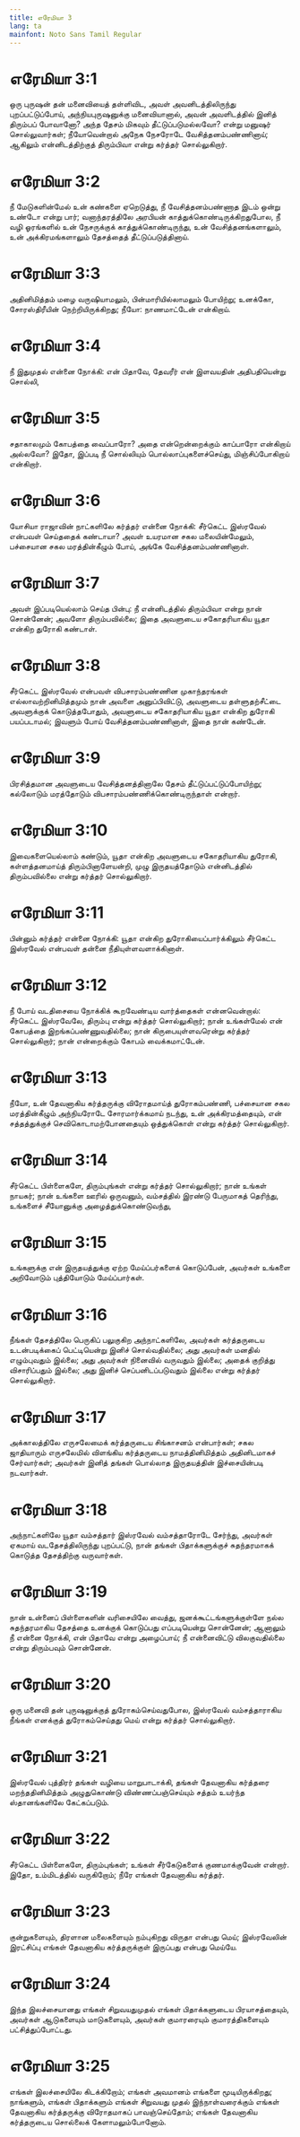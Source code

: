 ```yaml
---
title: எரேமியா 3
lang: ta
mainfont: Noto Sans Tamil Regular
---
```


# எரேமியா 3:1

ஒரு புருஷன் தன் மனைவியைத் தள்ளிவிட, அவள் அவனிடத்திலிருந்து புறப்பட்டுப்போய், அந்நியபுருஷனுக்கு மனைவியானால், அவன் அவளிடத்தில் இனித் திரும்பப் போவானோ? அந்த தேசம் மிகவும் தீட்டுப்படுமல்லவோ? என்று மனுஷர் சொல்லுவார்கள்; நீயோவென்றால் அநேக நேசரோடே வேசித்தனம்பண்ணினாய்; ஆகிலும் என்னிடத்திற்குத் திரும்பிவா என்று கர்த்தர் சொல்லுகிறார்.

# எரேமியா 3:2

நீ மேடுகளின்மேல் உன் கண்களை ஏறெடுத்து, நீ வேசித்தனம்பண்ணாத இடம் ஒன்று உண்டோ என்று பார்; வனாந்தரத்திலே அரபியன் காத்துக்கொண்டிருக்கிறதுபோல, நீ வழி ஓரங்களில் உன் நேசருக்குக் காத்துக்கொண்டிருந்து, உன் வேசித்தனங்களாலும், உன் அக்கிரமங்களாலும் தேசத்தைத் தீட்டுப்படுத்தினாய்.

# எரேமியா 3:3

அதினிமித்தம் மழை வருஷியாமலும், பின்மாரியில்லாமலும் போயிற்று; உனக்கோ, சோரஸ்திரீயின் நெற்றியிருக்கிறது; நீயோ: நாணமாட்டேன் என்கிறாய்.

# எரேமியா 3:4

நீ இதுமுதல் என்னை நோக்கி: என் பிதாவே, தேவரீர் என் இளவயதின் அதிபதியென்று சொல்லி,

# எரேமியா 3:5

சதாகாலமும் கோபத்தை வைப்பாரோ? அதை என்றென்றைக்கும் காப்பாரோ என்கிறாய் அல்லவோ? இதோ, இப்படி நீ சொல்லியும் பொல்லாப்புகளைச்செய்து, மிஞ்சிப்போகிறாய் என்கிறார்.

# எரேமியா 3:6

யோசியா ராஜாவின் நாட்களிலே கர்த்தர் என்னை நோக்கி: சீர்கெட்ட இஸ்ரவேல் என்பவள் செய்ததைக் கண்டாயா? அவள் உயரமான சகல மலையின்மேலும், பச்சையான சகல மரத்தின்கீழும் போய், அங்கே வேசித்தனம்பண்ணினாள்.

# எரேமியா 3:7

அவள் இப்படியெல்லாம் செய்த பின்பு: நீ என்னிடத்தில் திரும்பிவா என்று நான் சொன்னேன்; அவளோ திரும்பவில்லை; இதை அவளுடைய சகோதரியாகிய யூதா என்கிற துரோகி கண்டாள்.

# எரேமியா 3:8

சீர்கெட்ட இஸ்ரவேல் என்பவள் விபசாரம்பண்ணின முகாந்தரங்கள் எல்லாவற்றினிமித்தமும் நான் அவளை அனுப்பிவிட்டு, அவளுடைய தள்ளுதற்சீட்டை அவளுக்குக் கொடுத்தபோதும், அவளுடைய சகோதரியாகிய யூதா என்கிற துரோகி பயப்படாமல்; இவளும் போய் வேசித்தனம்பண்ணினாள், இதை நான் கண்டேன்.

# எரேமியா 3:9

பிரசித்தமான அவளுடைய வேசித்தனத்தினாலே தேசம் தீட்டுப்பட்டுப்போயிற்று; கல்லோடும் மரத்தோடும் விபசாரம்பண்ணிக்கொண்டிருந்தாள் என்றார்.

# எரேமியா 3:10

இவைகளையெல்லாம் கண்டும், யூதா என்கிற அவளுடைய சகோதரியாகிய துரோகி, கள்ளத்தனமாய்த் திரும்பினாளேயன்றி, முழு இருதயத்தோடும் என்னிடத்தில் திரும்பவில்லை என்று கர்த்தர் சொல்லுகிறார்.

# எரேமியா 3:11

பின்னும் கர்த்தர் என்னை நோக்கி: யூதா என்கிற துரோகியைப்பார்க்கிலும் சீர்கெட்ட இஸ்ரவேல் என்பவள் தன்னை நீதியுள்ளவளாக்கினாள்.

# எரேமியா 3:12

நீ போய் வடதிசையை நோக்கிக் கூறவேண்டிய வார்த்தைகள் என்னவென்றால்: சீர்கெட்ட இஸ்ரவேலே, திரும்பு என்று கர்த்தர் சொல்லுகிறார்; நான் உங்கள்மேல் என் கோபத்தை இறங்கப்பண்ணுவதில்லை; நான் கிருபையுள்ளவரென்று கர்த்தர் சொல்லுகிறார்; நான் என்றைக்கும் கோபம் வைக்கமாட்டேன்.

# எரேமியா 3:13

நீயோ, உன் தேவனாகிய கர்த்தருக்கு விரோதமாய்த் துரோகம்பண்ணி, பச்சையான சகல மரத்தின்கீழும் அந்நியரோடே சோரமார்க்கமாய் நடந்து, உன் அக்கிரமத்தையும், என் சத்தத்துக்குச் செவிகொடாமற்போனதையும் ஒத்துக்கொள் என்று கர்த்தர் சொல்லுகிறார்.

# எரேமியா 3:14

சீர்கெட்ட பிள்ளைகளே, திரும்புங்கள் என்று கர்த்தர் சொல்லுகிறார்; நான் உங்கள் நாயகர்; நான் உங்களை ஊரில் ஒருவனும், வம்சத்தில் இரண்டு பேருமாகத் தெரிந்து, உங்களைச் சீயோனுக்கு அழைத்துக்கொண்டுவந்து,

# எரேமியா 3:15

உங்களுக்கு என் இருதயத்துக்கு ஏற்ற மேய்ப்பர்களைக் கொடுப்பேன், அவர்கள் உங்களை அறிவோடும் புத்தியோடும் மேய்ப்பார்கள்.

# எரேமியா 3:16

நீங்கள் தேசத்திலே பெருகிப் பலுகுகிற அந்நாட்களிலே, அவர்கள் கர்த்தருடைய உடன்படிக்கைப் பெட்டியென்று இனிச் சொல்வதில்லை; அது அவர்கள் மனதில் எழும்புவதும் இல்லை; அது அவர்கள் நினைவில் வருவதும் இல்லை; அதைக் குறித்து விசாரிப்பதும் இல்லை; அது இனிச் செப்பனிடப்படுவதும் இல்லை என்று கர்த்தர் சொல்லுகிறார்.

# எரேமியா 3:17

அக்காலத்திலே எருசலேமைக் கர்த்தருடைய சிங்காசனம் என்பார்கள்; சகல ஜாதியாரும் எருசலேமில் விளங்கிய கர்த்தருடைய நாமத்தினிமித்தம் அதினிடமாகச் சேர்வார்கள்; அவர்கள் இனித் தங்கள் பொல்லாத இருதயத்தின் இச்சையின்படி நடவார்கள்.

# எரேமியா 3:18

அந்நாட்களிலே யூதா வம்சத்தார் இஸ்ரவேல் வம்சத்தாரோடே சேர்ந்து, அவர்கள் ஏகமாய் வடதேசத்திலிருந்து புறப்பட்டு, நான் தங்கள் பிதாக்களுக்குச் சுதந்தரமாகக் கொடுத்த தேசத்திற்கு வருவார்கள்.

# எரேமியா 3:19

நான் உன்னைப் பிள்ளைகளின் வரிசையிலே வைத்து, ஜனக்கூட்டங்களுக்குள்ளே நல்ல சுதந்தரமாகிய தேசத்தை உனக்குக் கொடுப்பது எப்படியென்று சொன்னேன்; ஆனாலும் நீ என்னை நோக்கி, என் பிதாவே என்று அழைப்பாய்; நீ என்னைவிட்டு விலகுவதில்லை என்று திரும்பவும் சொன்னேன்.

# எரேமியா 3:20

ஒரு மனைவி தன் புருஷனுக்குத் துரோகம்செய்வதுபோல, இஸ்ரவேல் வம்சத்தாராகிய நீங்கள் எனக்குத் துரோகம்செய்தது மெய் என்று கர்த்தர் சொல்லுகிறார்.

# எரேமியா 3:21

இஸ்ரவேல் புத்திரர் தங்கள் வழியை மாறுபாடாக்கி, தங்கள் தேவனாகிய கர்த்தரை மறந்ததினிமித்தம் அழுதுகொண்டு விண்ணப்பஞ்செய்யும் சத்தம் உயர்ந்த ஸ்தானங்களிலே கேட்கப்படும்.

# எரேமியா 3:22

சீர்கெட்ட பிள்ளைகளே, திரும்புங்கள்; உங்கள் சீர்கேடுகளைக் குணமாக்குவேன் என்றார். இதோ, உம்மிடத்தில் வருகிறோம்; நீரே எங்கள் தேவனாகிய கர்த்தர்.

# எரேமியா 3:23

குன்றுகளையும், திரளான மலைகளையும் நம்புகிறது விருதா என்பது மெய்; இஸ்ரவேலின் இரட்சிப்பு எங்கள் தேவனாகிய கர்த்தருக்குள் இருப்பது என்பது மெய்யே.

# எரேமியா 3:24

இந்த இலச்சையானது எங்கள் சிறுவயதுமுதல் எங்கள் பிதாக்களுடைய பிரயாசத்தையும், அவர்கள் ஆடுகளையும் மாடுகளையும், அவர்கள் குமாரரையும் குமாரத்திகளையும் பட்சித்துப்போட்டது.

# எரேமியா 3:25

எங்கள் இலச்சையிலே கிடக்கிறோம்; எங்கள் அவமானம் எங்களை மூடியிருக்கிறது; நாங்களும், எங்கள் பிதாக்களும் எங்கள் சிறுவயது முதல் இந்நாள்வரைக்கும் எங்கள் தேவனாகிய கர்த்தருக்கு விரோதமாகப் பாவஞ்செய்தோம்; எங்கள் தேவனாகிய கர்த்தருடைய சொல்லைக் கேளாமலும்போனோம்.

